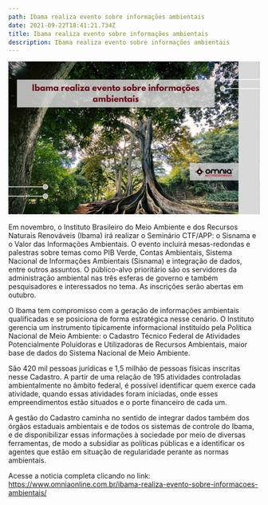 ```yaml
---
path: Ibama realiza evento sobre informações ambientais
date: 2021-09-22T18:41:21.734Z
title: Ibama realiza evento sobre informações ambientais
description: Ibama realiza evento sobre informações ambientais
---
```

<!--StartFragment-->

![](../assets/site-2-3-2.png)

Em novembro, o Instituto Brasileiro do Meio Ambiente e dos Recursos Naturais Renováveis (Ibama) irá realizar o Seminário CTF/APP: o Sisnama e o Valor das Informações Ambientais. O evento incluirá mesas-redondas e palestras sobre temas como PIB Verde, Contas Ambientais, Sistema Nacional de Informações Ambientais (Sisnama) e integração de dados, entre outros assuntos. O público-alvo prioritário são os servidores da administração ambiental nas três esferas de governo e também pesquisadores e interessados no tema. As inscrições serão abertas em outubro.

O Ibama tem compromisso com a geração de informações ambientais qualificadas e se posiciona de forma estratégica nesse cenário. O Instituto gerencia um instrumento tipicamente informacional instituído pela Política Nacional de Meio Ambiente: o Cadastro Técnico Federal de Atividades Potencialmente Poluidoras e Utilizadoras de Recursos Ambientais, maior base de dados do Sistema Nacional de Meio Ambiente.

São 420 mil pessoas jurídicas e 1,5 milhão de pessoas físicas inscritas nesse Cadastro. A partir de uma relação de 195 atividades controladas ambientalmente no âmbito federal, é possível identificar quem exerce cada atividade, quando essas atividades foram iniciadas, onde esses empreendimentos estão situados e o porte financeiro de cada um.

A gestão do Cadastro caminha no sentido de integrar dados também dos órgãos estaduais ambientais e de todos os sistemas de controle do Ibama, e de disponibilizar essas informações à sociedade por meio de diversas ferramentas, de modo a subsidiar as políticas públicas e a identificar os agentes que estão em situação de regularidade perante as normas ambientais.

Acesse a noticia completa clicando no link: https://www.omniaonline.com.br/ibama-realiza-evento-sobre-informacoes-ambientais/

<!--EndFragment-->